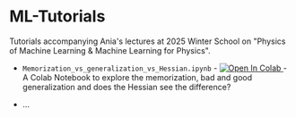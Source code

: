 # ML-Tutorials
Tutorials accompanying Ania's lectures at 2025 Winter School on "Physics of Machine Learning &amp; Machine Learning for Physics".

- `Memorization_vs_generalization_vs_Hessian.ipynb` - <a target="_blank" href="https://colab.research.google.com/github/Shmoo137/ML-Tutorials/blob/main/Memorization_vs_generalization_vs_Hessian.ipynb">
  <img src="https://colab.research.google.com/assets/colab-badge.svg" alt="Open In Colab"/>
</a> - A Colab Notebook to explore the memorization, bad and good generalization and does the Hessian see the difference?

- ...